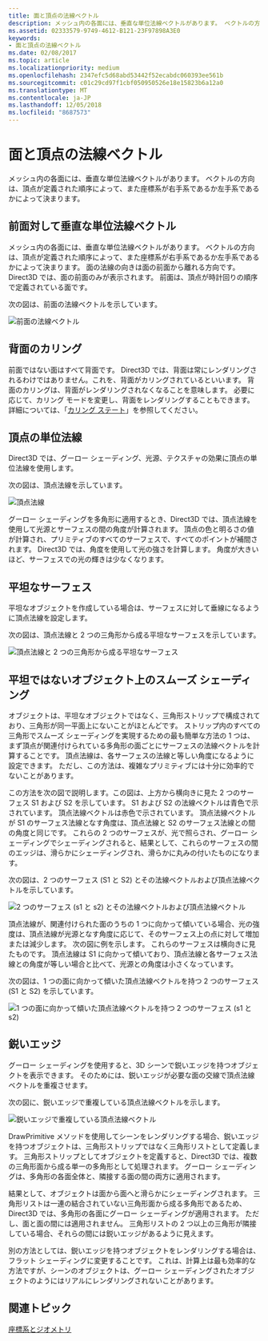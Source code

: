 ```yaml
---
title: 面と頂点の法線ベクトル
description: メッシュ内の各面には、垂直な単位法線ベクトルがあります。 ベクトルの方向は、頂点が定義された順序によって、また座標系が右手系であるか左手系であるかによって決まります。
ms.assetid: 02333579-9749-4612-B121-23F97898A3E0
keywords:
- 面と頂点の法線ベクトル
ms.date: 02/08/2017
ms.topic: article
ms.localizationpriority: medium
ms.openlocfilehash: 2347efc5d68abd53442f52ecabdc060393ee561b
ms.sourcegitcommit: c01c29cd97f1cbf050950526e18e15823b6a12a0
ms.translationtype: MT
ms.contentlocale: ja-JP
ms.lasthandoff: 12/05/2018
ms.locfileid: "8687573"
---
```

# <a name="face-and-vertex-normal-vectors"></a>面と頂点の法線ベクトル


メッシュ内の各面には、垂直な単位法線ベクトルがあります。 ベクトルの方向は、頂点が定義された順序によって、また座標系が右手系であるか左手系であるかによって決まります。

## <a name="span-idperpendicularunitnormalvectorforafrontfacespanspan-idperpendicularunitnormalvectorforafrontfacespanspan-idperpendicularunitnormalvectorforafrontfacespanperpendicular-unit-normal-vector-for-a-front-face"></a><span id="Perpendicular_unit_normal_vector_for_a_front_face"></span><span id="perpendicular_unit_normal_vector_for_a_front_face"></span><span id="PERPENDICULAR_UNIT_NORMAL_VECTOR_FOR_A_FRONT_FACE"></span>前面対して垂直な単位法線ベクトル


メッシュ内の各面には、垂直な単位法線ベクトルがあります。 ベクトルの方向は、頂点が定義された順序によって、また座標系が右手系であるか左手系であるかによって決まります。 面の法線の向きは面の前面から離れる方向です。 Direct3D では、面の前面のみが表示されます。 前面は、頂点が時計回りの順序で定義されている面です。

次の図は、前面の法線ベクトルを示しています。

![前面の法線ベクトル](images/nrmlvect.png)

## <a name="span-idcullingbackfacesspanspan-idcullingbackfacesspanspan-idcullingbackfacesspanculling-back-faces"></a><span id="Culling_back_faces"></span><span id="culling_back_faces"></span><span id="CULLING_BACK_FACES"></span>背面のカリング


前面ではない面はすべて背面です。 Direct3D では、背面は常にレンダリングされるわけではありません。これを、背面がカリングされているといいます。 背面のカリングは、背面がレンダリングされなくなることを意味します。 必要に応じて、カリング モードを変更し、背面をレンダリングすることもできます。 詳細については、「[カリング ステート](https://msdn.microsoft.com/library/windows/desktop/bb204882)」を参照してください。

## <a name="span-idvertexunitnormalsspanspan-idvertexunitnormalsspanspan-idvertexunitnormalsspanvertex-unit-normals"></a><span id="Vertex_unit_normals"></span><span id="vertex_unit_normals"></span><span id="VERTEX_UNIT_NORMALS"></span>頂点の単位法線


Direct3D では、グーロー シェーディング、光源、テクスチャの効果に頂点の単位法線を使用します。

次の図は、頂点法線を示しています。

![頂点法線](images/vertnrml.png)

グーロー シェーディングを多角形に適用するとき、Direct3D では、頂点法線を使用して光源とサーフェスの間の角度が計算されます。 頂点の色と明るさの値が計算され、プリミティブのすべてのサーフェスで、すべてのポイントが補間されます。 Direct3D では、角度を使用して光の強さを計算します。 角度が大きいほど、サーフェスでの光の輝きは少なくなります。

## <a name="span-idflatsurfacesspanspan-idflatsurfacesspanspan-idflatsurfacesspanflat-surfaces"></a><span id="Flat_surfaces"></span><span id="flat_surfaces"></span><span id="FLAT_SURFACES"></span>平坦なサーフェス


平坦なオブジェクトを作成している場合は、サーフェスに対して垂線になるように頂点法線を設定します。

次の図は、頂点法線と 2 つの三角形から成る平坦なサーフェスを示しています。

![頂点法線と 2 つの三角形から成る平坦なサーフェス](images/flatvert.png)

## <a name="span-idsmoothshadingonanon-flatobjectspanspan-idsmoothshadingonanon-flatobjectspanspan-idsmoothshadingonanon-flatobjectspansmooth-shading-on-a-non-flat-object"></a><span id="Smooth_shading_on_a_non-flat_object"></span><span id="smooth_shading_on_a_non-flat_object"></span><span id="SMOOTH_SHADING_ON_A_NON-FLAT_OBJECT"></span>平坦ではないオブジェクト上のスムーズ シェーディング


オブジェクトは、平坦なオブジェクトではなく、三角形ストリップで構成されており、三角形が同一平面上にないことがほとんどです。 ストリップ内のすべての三角形でスムーズ シェーディングを実現するための最も簡単な方法の 1 つは、まず頂点が関連付けられている多角形の面ごとにサーフェスの法線ベクトルを計算することです。 頂点法線は、各サーフェスの法線と等しい角度になるように設定できます。 ただし、この方法は、複雑なプリミティブには十分に効率的でないことがあります。

この方法を次の図で説明します。この図は、上方から横向きに見た 2 つのサーフェス S1 および S2 を示しています。 S1 および S2 の法線ベクトルは青色で示されています。 頂点法線ベクトルは赤色で示されています。 頂点法線ベクトルが S1 のサーフェス法線となす角度は、頂点法線と S2 のサーフェス法線との間の角度と同じです。 これらの 2 つのサーフェスが、光で照らされ、グーロー シェーディングでシェーディングされると、結果として、これらのサーフェスの間のエッジは、滑らかにシェーディングされ、滑らかに丸みの付いたものになります。

次の図は、2 つのサーフェス (S1 と S2) とその法線ベクトルおよび頂点法線ベクトルを示しています。

![2 つのサーフェス (s1 と s2) とその法線ベクトルおよび頂点法線ベクトル](images/gvert.png)

頂点法線が、関連付けられた面のうちの 1 つに向かって傾いている場合、光の強度は、頂点法線が光源となす角度に応じて、そのサーフェス上の点に対して増加または減少します。 次の図に例を示します。 これらのサーフェスは横向きに見たものです。 頂点法線は S1 に向かって傾いており、頂点法線と各サーフェス法線との角度が等しい場合と比べて、光源との角度は小さくなっています。

次の図は、1 つの面に向かって傾いた頂点法線ベクトルを持つ 2 つのサーフェス (S1 と S2) を示しています。

![1 つの面に向かって傾いた頂点法線ベクトルを持つ 2 つのサーフェス (s1 と s2)](images/gvert2.png)

## <a name="span-idsharpedgesspanspan-idsharpedgesspanspan-idsharpedgesspansharp-edges"></a><span id="Sharp_edges"></span><span id="sharp_edges"></span><span id="SHARP_EDGES"></span>鋭いエッジ


グーロー シェーディングを使用すると、3D シーンで鋭いエッジを持つオブジェクトを表示できます。 そのためには、鋭いエッジが必要な面の交線で頂点法線ベクトルを重複させます。

次の図に、鋭いエッジで重複している頂点法線ベクトルを示します。

![鋭いエッジで重複している頂点法線ベクトル](images/shade1.png)

DrawPrimitive メソッドを使用してシーンをレンダリングする場合、鋭いエッジを持つオブジェクトは、三角形ストリップではなく三角形リストとして定義します。 三角形ストリップとしてオブジェクトを定義すると、Direct3D では、複数の三角形面から成る単一の多角形として処理されます。 グーロー シェーディングは、多角形の各面全体と、隣接する面の間の両方に適用されます。

結果として、オブジェクトは面から面へと滑らかにシェーディングされます。 三角形リストは一連の結合されていない三角形面から成る多角形であるため、Direct3D では、多角形の各面にグーロー シェーディングが適用されます。 ただし、面と面の間には適用されません。 三角形リストの 2 つ以上の三角形が隣接している場合、それらの間には鋭いエッジがあるように見えます。

別の方法としては、鋭いエッジを持つオブジェクトをレンダリングする場合は、フラット シェーディングに変更することです。 これは、計算上は最も効率的な方法ですが、シーンのオブジェクトは、グーロー シェーディングされたオブジェクトのようにはリアルにレンダリングされないことがあります。

## <a name="span-idrelated-topicsspanrelated-topics"></a><span id="related-topics"></span>関連トピック


[座標系とジオメトリ](coordinate-systems-and-geometry.md)

 

 




